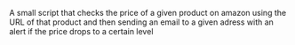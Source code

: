 A small script that checks the price of a given product on amazon using the URL of that product 
and then sending an email to a given adress with an alert if the price drops to a certain level
